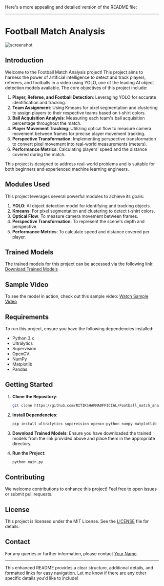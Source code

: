 Here's a more appealing and detailed version of the README file:

---

# Football Match Analysis

![screenshot](https://github.com/RITIKSHARMAOFFICIAL/Football_match_analysis/assets/96929769/6663b720-e60b-4eab-8783-0cf0b93d882c)

## Introduction

Welcome to the Football Match Analysis project! This project aims to harness the power of artificial intelligence to detect and track players, referees, and footballs in a video using YOLO, one of the leading AI object detection models available. The core objectives of this project include:

1. **Player, Referee, and Football Detection**: Leveraging YOLO for accurate identification and tracking.
2. **Team Assignment**: Using Kmeans for pixel segmentation and clustering to assign players to their respective teams based on t-shirt colors.
3. **Ball Acquisition Analysis**: Measuring each team's ball acquisition percentage throughout the match.
4. **Player Movement Tracking**: Utilizing optical flow to measure camera movement between frames for precise player movement tracking.
5. **Perspective Transformation**: Implementing perspective transformation to convert pixel movement into real-world measurements (meters).
6. **Performance Metrics**: Calculating players' speed and the distance covered during the match.

This project is designed to address real-world problems and is suitable for both beginners and experienced machine learning engineers.

## Modules Used

This project leverages several powerful modules to achieve its goals:

1. **YOLO**: AI object detection model for identifying and tracking objects.
2. **Kmeans**: For pixel segmentation and clustering to detect t-shirt colors.
3. **Optical Flow**: To measure camera movement between frames.
4. **Perspective Transformation**: To represent the scene's depth and perspective.
5. **Performance Metrics**: To calculate speed and distance covered per player.

## Trained Models

The trained models for this project can be accessed via the following link:
[Download Trained Models](https://drive.google.com/file/d/1DC2kCygbBWUKheQ_9cFziCsYVSRw6axK/view?usp=sharing)

## Sample Video

To see the model in action, check out this sample video:
[Watch Sample Video](https://drive.google.com/file/d/1t6agoqggZKx6thamUuPAIdN_1zR9v9S_/view?usp=sharing)

## Requirements

To run this project, ensure you have the following dependencies installed:

- Python 3.x
- Ultralytics
- Supervision
- OpenCV
- NumPy
- Matplotlib
- Pandas

## Getting Started

1. **Clone the Repository**: 
   ```bash
   git clone https://github.com/RITIKSHARMAOFFICIAL/Football_match_analysis.git
   ```

2. **Install Dependencies**:
   ```bash
   pip install ultralytics supervision opencv-python numpy matplotlib pandas
   ```

3. **Download Trained Models**: Ensure you have downloaded the trained models from the link provided above and place them in the appropriate directory.

4. **Run the Project**:
   ```bash
   python main.py
   ```

## Contributing

We welcome contributions to enhance this project! Feel free to open issues or submit pull requests.

## License

This project is licensed under the MIT License. See the [LICENSE](LICENSE) file for details.

## Contact

For any queries or further information, please contact [Your Name](mailto:your.email@example.com).

---

This enhanced README provides a clear structure, additional details, and formatted links for easy navigation. Let me know if there are any other specific details you'd like to include!
